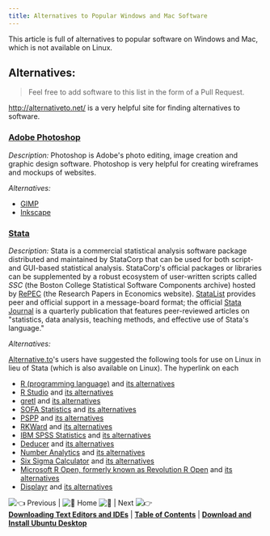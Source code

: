 ```yaml
---
title: Alternatives to Popular Windows and Mac Software
---
```

This article is full of alternatives to popular software on Windows and Mac, which is not available on Linux.

## Alternatives:

> Feel free to add software to this list in the form of a Pull Request.

<a href='http://alternativeto.net/' target='_blank' rel='nofollow'>http://alternativeto.net/</a> is a very helpful site for finding alternatives to software.

### <a href='http://www.adobe.com/products/photoshop' target='_blank' rel='nofollow'>Adobe Photoshop</a>

_Description:_ Photoshop is Adobe's photo editing, image creation and graphic design software. Photoshop is very helpful for creating wireframes and mockups of websites.

_Alternatives:_

*   <a href='https://www.gimp.org/' target='_blank' rel='nofollow'>GIMP</a>
*   <a href='https://inkscape.org' target='_blank' rel='nofollow'>Inkscape</a>

### <a href='https://www.stata.com' target='_blank' rel='nofollow'>Stata</a>

_Description:_ Stata is a commercial statistical analysis software package distributed and maintained by StataCorp that can be used for both script- and GUI-based statistical analysis. StataCorp's official packages or libraries can be supplemented by a robust ecosystem of user-written scripts called _SSC_ (the Boston College Statistical Software Components archive) hosted by [RePEC](http://repec.org) (the Research Papers in Economics website). [StataList](http://www.statalist.org/) provides peer and official support in a message-board format; the official [Stata Journal](http://www.stata-journal.com/) is a quarterly publication that features peer-reviewed articles on "statistics, data analysis, teaching methods, and effective use of Stata's language."

_Alternatives:_

[Alternative.to](https://alternativeto.net/software/sas-jmp/)'s users have suggested the following tools for use on Linux in lieu of Stata (which is also available on Linux). The hyperlink on each 
* [R (programming language)](https://www.r-project.org) and [its alternatives](https://alternativeto.net/software/r-project/)
* [R Studio](https://www.rstudio.com) and [its alternatives](https://alternativeto.net/software/rstudio/)
* [gretl](http://gretl.sourceforge.net) and [its alternatives](https://alternativeto.net/software/gretl/)
* [SOFA Statistics](http://www.sofastatistics.com/home.php) and [its alternatives](https://alternativeto.net/software/sofa-statistics/)
* [PSPP](https://www.gnu.org/software/pspp/) and [its alternatives](https://alternativeto.net/software/pspp/)
* [RKWard](https://rkward.kde.org) and [its alternatives](https://alternativeto.net/software/rkward/)
* [IBM SPSS Statistics](https://www.ibm.com/analytics/us/en/technology/spss/) and [its alternatives](https://alternativeto.net/software/spss/)
* [Deducer](http://www.deducer.org/pmwiki/pmwiki.php?n=Main.DeducerManual) and [its alternatives](https://alternativeto.net/software/deducer/)
* [Number Analytics](https://www.numberanalytics.com) and [its alternatives](https://alternativeto.net/software/number-analytics/)
* [Six Sigma Calculator](http://www.whatissixsigma.net/six-sigma-calculator/) and [its alternatives](https://alternativeto.net/software/six-sigma-calculator/)
* [Microsoft R Open, formerly known as Revolution R Open](https://mran.microsoft.com/open/) and [its alternatives](https://alternativeto.net/software/revolution-r/)
* [Displayr](https://www.displayr.com) and [its alternatives](https://alternativeto.net/software/displayr/)

![:point_left:](//forum.freecodecamp.com/images/emoji/emoji_one/point_left.png?v=2 ":point_left:") Previous | ![:book:](//forum.freecodecamp.com/images/emoji/emoji_one/book.png?v=2 ":book:") Home ![:book:](//forum.freecodecamp.com/images/emoji/emoji_one/book.png?v=2 ":book:") | Next ![:point_right:](//forum.freecodecamp.com/images/emoji/emoji_one/point_right.png?v=2 ":point_right:")  
[**Downloading Text Editors and IDEs**](//forum.freecodecamp.com/t/downloading-text-editors-and-ides/18384) | [**Table of Contents**](//forum.freecodecamp.com/t/setting-up-ubuntu-for-programming/18388) | [**Download and Install Ubuntu Desktop**](//forum.freecodecamp.com/t/download-and-install-ubuntu-desktop/18383)
